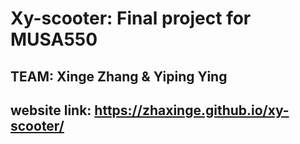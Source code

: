 # Xy-scooter: Final project for MUSA550

## TEAM: Xinge Zhang & Yiping Ying

## website link: https://zhaxinge.github.io/xy-scooter/
